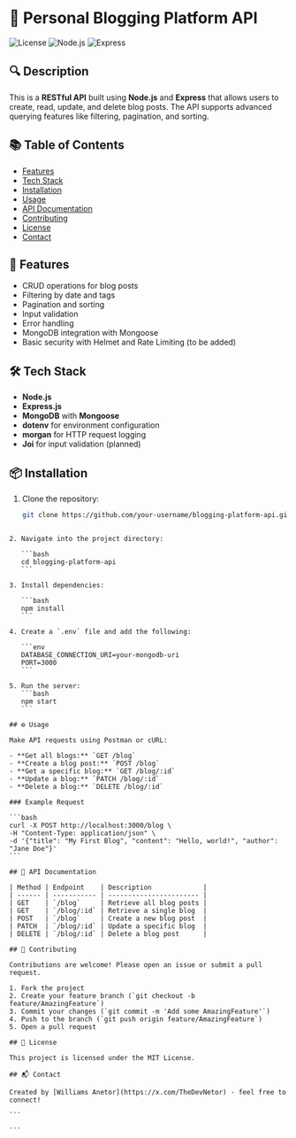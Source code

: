# 📓 Personal Blogging Platform API

![License](https://img.shields.io/badge/license-MIT-green)
![Node.js](https://img.shields.io/badge/Node.js-18.x-brightgreen)
![Express](https://img.shields.io/badge/Express.js-4.x-blue)

## 🔍 Description

This is a **RESTful API** built using **Node.js** and **Express** that allows users to create, read, update, and delete blog posts. The API supports advanced querying features like filtering, pagination, and sorting.

## 📚 Table of Contents

- [Features](#features)
- [Tech Stack](#tech-stack)
- [Installation](#installation)
- [Usage](#usage)
- [API Documentation](#api-documentation)
- [Contributing](#contributing)
- [License](#license)
- [Contact](#contact)

## 🚀 Features

- CRUD operations for blog posts
- Filtering by date and tags
- Pagination and sorting
- Input validation
- Error handling
- MongoDB integration with Mongoose
- Basic security with Helmet and Rate Limiting (to be added)

## 🛠️ Tech Stack

- **Node.js**
- **Express.js**
- **MongoDB** with **Mongoose**
- **dotenv** for environment configuration
- **morgan** for HTTP request logging
- **Joi** for input validation (planned)

## 📦 Installation

1. Clone the repository:
   ```bash
   git clone https://github.com/your-username/blogging-platform-api.git
   ```

````

2. Navigate into the project directory:

   ```bash
   cd blogging-platform-api
   ```

3. Install dependencies:

   ```bash
   npm install
   ```

4. Create a `.env` file and add the following:

   ```env
   DATABASE_CONNECTION_URI=your-mongodb-uri
   PORT=3000
   ```

5. Run the server:
   ```bash
   npm start
   ```

## ⚙️ Usage

Make API requests using Postman or cURL:

- **Get all blogs:** `GET /blog`
- **Create a blog post:** `POST /blog`
- **Get a specific blog:** `GET /blog/:id`
- **Update a blog:** `PATCH /blog/:id`
- **Delete a blog:** `DELETE /blog/:id`

### Example Request

```bash
curl -X POST http://localhost:3000/blog \
-H "Content-Type: application/json" \
-d '{"title": "My First Blog", "content": "Hello, world!", "author": "Jane Doe"}'
```

## 📑 API Documentation

| Method | Endpoint    | Description             |
| ------ | ----------- | ----------------------- |
| GET    | `/blog`     | Retrieve all blog posts |
| GET    | `/blog/:id` | Retrieve a single blog  |
| POST   | `/blog`     | Create a new blog post  |
| PATCH  | `/blog/:id` | Update a specific blog  |
| DELETE | `/blog/:id` | Delete a blog post      |

## 🤝 Contributing

Contributions are welcome! Please open an issue or submit a pull request.

1. Fork the project
2. Create your feature branch (`git checkout -b feature/AmazingFeature`)
3. Commit your changes (`git commit -m 'Add some AmazingFeature'`)
4. Push to the branch (`git push origin feature/AmazingFeature`)
5. Open a pull request

## 📜 License

This project is licensed under the MIT License.

## 📬 Contact

Created by [Williams Anetor](https://x.com/TheDevNetor) - feel free to connect!

```

```
````
